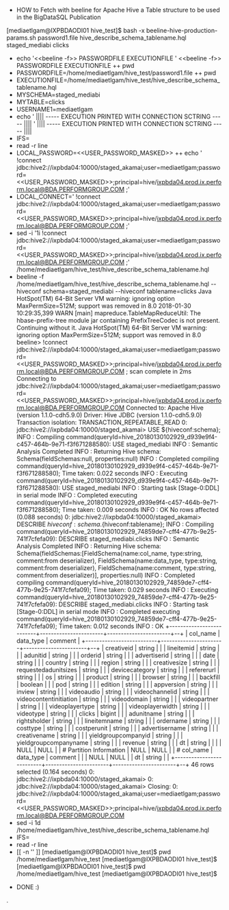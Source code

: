 
- HOW to Fetch with beeline for Apache Hive a Table structure to be used in the BigDataSQL Publication

 [mediaetlgam@IXPBDAODI01 hive_test]$ bash -x beeline-hive-production-params.sh password1.file hive_describe_schema_tablename.hql staged_mediabi clicks
 + echo '<<beeline -f>>  PASSWORDFILE EXECUTIONFILE '
 <<beeline -f>>  PASSWORDFILE EXECUTIONFILE
 ++ pwd
 + PASSWORDFILE=/home/mediaetlgam/hive_test/password1.file
 ++ pwd
 + EXECUTIONFILE=/home/mediaetlgam/hive_test/hive_describe_schema_tablename.hql
 + MYSCHEMA=staged_mediabi
 + MYTABLE=clicks
 + USERNAME1=mediaetlgam
 + echo ' |||| ----- EXECUTION PRINTED WITH CONNECTION SCTRING ----- |||| '
  |||| ----- EXECUTION PRINTED WITH CONNECTION SCTRING ----- ||||
 + IFS=
 + read -r line
 + LOCAL_PASSWORD=<<USER_PASSWORD_MASKED>>
 ++ echo ' !connect jdbc:hive2://ixpbda04:10000/staged_akamai;user=mediaetlgam;password=<<USER_PASSWORD_MASKED>>;principal=hive/ixpbda04.prod.ix.perform.local@BDA.PERFORMGROUP.COM ;'
 + LOCAL_CONNECT=' !connect jdbc:hive2://ixpbda04:10000/staged_akamai;user=mediaetlgam;password=<<USER_PASSWORD_MASKED>>;principal=hive/ixpbda04.prod.ix.perform.local@BDA.PERFORMGROUP.COM ;'
 + sed -i '1i  !connect jdbc:hive2://ixpbda04:10000/staged_akamai;user=mediaetlgam;password=<<USER_PASSWORD_MASKED>>;principal=hive/ixpbda04.prod.ix.perform.local@BDA.PERFORMGROUP.COM ;' /home/mediaetlgam/hive_test/hive_describe_schema_tablename.hql
 + beeline -f /home/mediaetlgam/hive_test/hive_describe_schema_tablename.hql --hiveconf schema=staged_mediabi --hiveconf tablename=clicks
 Java HotSpot(TM) 64-Bit Server VM warning: ignoring option MaxPermSize=512M; support was removed in 8.0
 2018-01-30 10:29:35,399 WARN  [main] mapreduce.TableMapReduceUtil: The hbase-prefix-tree module jar containing PrefixTreeCodec is not present.  Continuing without it.
 Java HotSpot(TM) 64-Bit Server VM warning: ignoring option MaxPermSize=512M; support was removed in 8.0
 beeline> !connect jdbc:hive2://ixpbda04:10000/staged_akamai;user=mediaetlgam;password=<<USER_PASSWORD_MASKED>>;principal=hive/ixpbda04.prod.ix.perform.local@BDA.PERFORMGROUP.COM ;
 scan complete in 2ms
 Connecting to jdbc:hive2://ixpbda04:10000/staged_akamai;user=mediaetlgam;password=<<USER_PASSWORD_MASKED>>;principal=hive/ixpbda04.prod.ix.perform.local@BDA.PERFORMGROUP.COM
 Connected to: Apache Hive (version 1.1.0-cdh5.9.0)
 Driver: Hive JDBC (version 1.1.0-cdh5.9.0)
 Transaction isolation: TRANSACTION_REPEATABLE_READ
 0: jdbc:hive2://ixpbda04:10000/staged_akamai> USE ${hiveconf:schema};
 INFO  : Compiling command(queryId=hive_20180130102929_d939e9f4-c457-464b-9e71-f3f671288580): USE staged_mediabi
 INFO  : Semantic Analysis Completed
 INFO  : Returning Hive schema: Schema(fieldSchemas:null, properties:null)
 INFO  : Completed compiling command(queryId=hive_20180130102929_d939e9f4-c457-464b-9e71-f3f671288580); Time taken: 0.022 seconds
 INFO  : Executing command(queryId=hive_20180130102929_d939e9f4-c457-464b-9e71-f3f671288580): USE staged_mediabi
 INFO  : Starting task [Stage-0:DDL] in serial mode
 INFO  : Completed executing command(queryId=hive_20180130102929_d939e9f4-c457-464b-9e71-f3f671288580); Time taken: 0.009 seconds
 INFO  : OK
 No rows affected (0.088 seconds)
 0: jdbc:hive2://ixpbda04:10000/staged_akamai> DESCRIBE ${hiveconf:schema}.${hiveconf:tablename};
 INFO  : Compiling command(queryId=hive_20180130102929_74859de7-cff4-477b-9e25-741f7cfefa09): DESCRIBE staged_mediabi.clicks
 INFO  : Semantic Analysis Completed
 INFO  : Returning Hive schema: Schema(fieldSchemas:[FieldSchema(name:col_name, type:string, comment:from deserializer), FieldSchema(name:data_type, type:string, comment:from deserializer), FieldSchema(name:comment, type:string, comment:from deserializer)], properties:null)
 INFO  : Completed compiling command(queryId=hive_20180130102929_74859de7-cff4-477b-9e25-741f7cfefa09); Time taken: 0.029 seconds
 INFO  : Executing command(queryId=hive_20180130102929_74859de7-cff4-477b-9e25-741f7cfefa09): DESCRIBE staged_mediabi.clicks
 INFO  : Starting task [Stage-0:DDL] in serial mode
 INFO  : Completed executing command(queryId=hive_20180130102929_74859de7-cff4-477b-9e25-741f7cfefa09); Time taken: 0.012 seconds
 INFO  : OK
 +--------------------------+-----------------------+-----------------------+--+
 |         col_name         |       data_type       |        comment        |
 +--------------------------+-----------------------+-----------------------+--+
 | creativeid               | string                |                       |
 | lineitemid               | string                |                       |
 | adunitid                 | string                |                       |
 | orderid                  | string                |                       |
 | advertiserid             | string                |                       |
 | date                     | string                |                       |
 | country                  | string                |                       |
 | region                   | string                |                       |
 | creativesize             | string                |                       |
 | requestedadunitsizes     | string                |                       |
 | devicecategory           | string                |                       |
 | refererurl               | string                |                       |
 | os                       | string                |                       |
 | product                  | string                |                       |
 | browser                  | string                |                       |
 | backfill                 | boolean               |                       |
 | pod                      | string                |                       |
 | edition                  | string                |                       |
 | appversion               | string                |                       |
 | inview                   | string                |                       |
 | videoaudio               | string                |                       |
 | videochannelid           | string                |                       |
 | videocontentinitiation   | string                |                       |
 | videodomain              | string                |                       |
 | videopartner             | string                |                       |
 | videoplayertype          | string                |                       |
 | videoplayerwidth         | string                |                       |
 | videotype                | string                |                       |
 | clicks                   | bigint                |                       |
 | adunitname               | string                |                       |
 | rightsholder             | string                |                       |
 | lineitemname             | string                |                       |
 | ordername                | string                |                       |
 | costtype                 | string                |                       |
 | costperunit              | string                |                       |
 | advertisername           | string                |                       |
 | creativename             | string                |                       |
 | yieldgroupcompanyid      | string                |                       |
 | yieldgroupcompanyname    | string                |                       |
 | revenue                  | string                |                       |
 | dt                       | string                |                       |
 |                          | NULL                  | NULL                  |
 | # Partition Information  | NULL                  | NULL                  |
 | # col_name               | data_type             | comment               |
 |                          | NULL                  | NULL                  |
 | dt                       | string                |                       |
 +--------------------------+-----------------------+-----------------------+--+
 46 rows selected (0.164 seconds)
 0: jdbc:hive2://ixpbda04:10000/staged_akamai>
 0: jdbc:hive2://ixpbda04:10000/staged_akamai>
 Closing: 0: jdbc:hive2://ixpbda04:10000/staged_akamai;user=mediaetlgam;password=<<USER_PASSWORD_MASKED>>;principal=hive/ixpbda04.prod.ix.perform.local@BDA.PERFORMGROUP.COM
 + sed -i 1d /home/mediaetlgam/hive_test/hive_describe_schema_tablename.hql
 + IFS=
 + read -r line
 + [[ -n '' ]]
 [mediaetlgam@IXPBDAODI01 hive_test]$ pwd
 /home/mediaetlgam/hive_test
 [mediaetlgam@IXPBDAODI01 hive_test]$
 [mediaetlgam@IXPBDAODI01 hive_test]$ pwd
 /home/mediaetlgam/hive_test
 [mediaetlgam@IXPBDAODI01 hive_test]$
 

 - DONE :) 

 .
  

